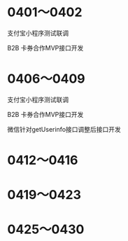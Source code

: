 # 0401～0402

支付宝小程序测试联调

B2B 卡券合作MVP接口开发

# 0406～0409

支付宝小程序测试联调

B2B 卡券合作MVP接口开发

微信针对getUserinfo接口调整后接口开发

# 0412～0416



# 0419～0423



# 0425～0430

